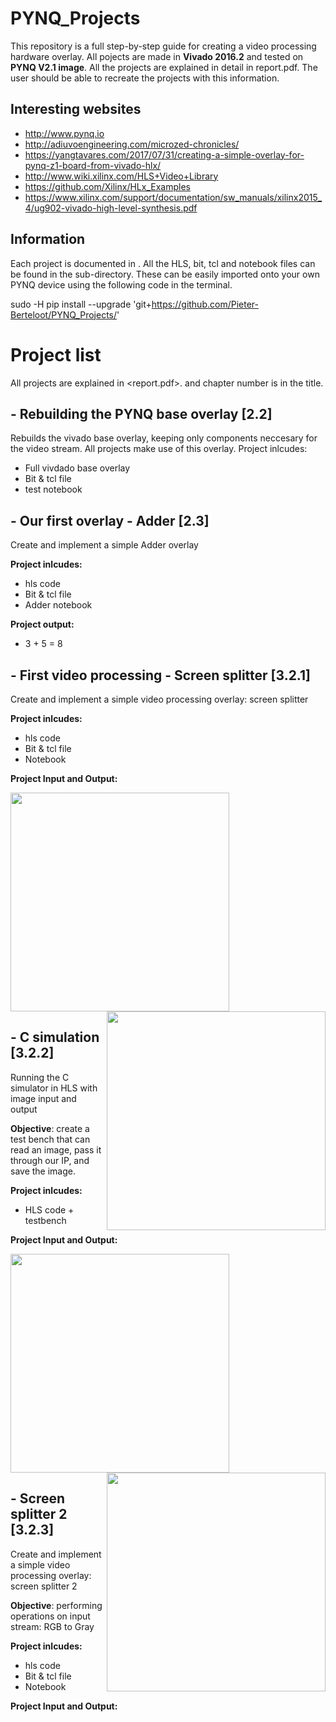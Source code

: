 # PYNQ_Projects

This repository is a full step-by-step guide for creating a video processing hardware overlay. All pojects are made in **Vivado 2016.2** and tested on **PYNQ V2.1 image**. All the projects are explained in detail in report.pdf. The user should be able to recreate the projects with this information.

## Interesting websites
- http://www.pynq.io
- http://adiuvoengineering.com/microzed-chronicles/
- https://yangtavares.com/2017/07/31/creating-a-simple-overlay-for-pynq-z1-board-from-vivado-hlx/
- http://www.wiki.xilinx.com/HLS+Video+Library
- https://github.com/Xilinx/HLx_Examples
- https://www.xilinx.com/support/documentation/sw_manuals/xilinx2015_4/ug902-vivado-high-level-synthesis.pdf

## Information
Each project is documented in <een pdf met report hier>. All the HLS, bit, tcl and notebook files can be found in the sub-directory.
These can be easily imported onto your own PYNQ device using the following code in the terminal.

sudo -H pip install --upgrade 'git+https://github.com/Pieter-Berteloot/PYNQ_Projects/<project>'

# Project list
All projects are explained in <report.pdf>. and chapter number is in the title. 


## - Rebuilding the PYNQ base overlay [2.2]
Rebuilds the vivado base overlay, keeping only components neccesary for the video stream. All projects make use of this overlay.
Project inlcudes:
- Full vivdado base overlay
- Bit & tcl file
- test notebook


## - Our first overlay - Adder [2.3]
Create and implement a simple Adder overlay

**Project inlcudes:**
- hls code
- Bit & tcl file
- Adder notebook

**Project output:**
- 3 + 5 = 8

## - First video processing - Screen splitter [3.2.1]
Create and implement a simple video processing overlay: screen splitter

**Project inlcudes:**
- hls code
- Bit & tcl file
- Notebook

**Project Input and Output:**

<img src="https://raw.githubusercontent.com/Pieter-Berteloot/PYNQ_Projects/master/Video%20Processing/Split/Images/test_1080p_input.bmp" width="350">  <img src="https://raw.githubusercontent.com/Pieter-Berteloot/PYNQ_Projects/master/Video%20Processing/Split/Images/test_1080p_output.bmp" width="350" align="right">

## - C simulation [3.2.2]
Running the C simulator in HLS with image input and output

**Objective**: create a test bench that can read an image, pass it through our IP, and save the image.

**Project inlcudes:**
- HLS code + testbench

**Project Input and Output:**

<img src="https://github.com/Pieter-Berteloot/PYNQ_Projects/blob/master/Video%20Processing/C%20simulation/Images/test_1080p.bmp" width="350">  <img src="https://github.com/Pieter-Berteloot/PYNQ_Projects/blob/master/Video%20Processing/C%20simulation/Images/test_output_1080p.bmp" width="350" align="right">


## - Screen splitter 2 [3.2.3]
Create and implement a simple video processing overlay: screen splitter 2

**Objective**: performing operations on input stream: RGB to Gray

**Project inlcudes:**
- hls code
- Bit & tcl file
- Notebook

**Project Input and Output:**


